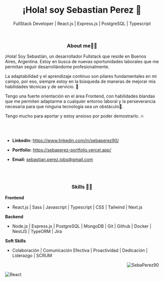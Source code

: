 <h1 align="center">¡Hola! soy Sebastian Perez 👋</h1> 

<p align="center">FullStack Developer | React.js | Express.js | PostgreSQL | Typescript<p>

<br>

<h3 align="center">About me🧑‍💻</h3> 

¡Hola! Soy Sebastián, un desarrollador Fullstack que reside en Buenos Aires, Argentina. Estoy en busca de nuevas oportunidades laborales que me permitan seguir desarrollándome profesionalmente.

La adaptabilidad y el aprendizaje continuo son pilares fundamentales en mi campo, por eso, siempre estoy en la búsqueda de maneras de mejorar mis habilidades técnicas y de servicio. 🚀

Tengo una fuerte orientación en el área Frontend, con habilidades blandas que me permiten adaptarme a cualquier entorno laboral y la perseverancia necesaria para que ninguna tecnología sea un obstáculo💪.

 Tengo mucho para aportar y estoy ansioso por poder demostrarlo. 🔥

<br><br>

- **Linkedin:** https://www.linkedin.com/in/sebaperez90/
 
- **Portfolio:** https://sebaperez-portfolio.vercel.app/

- **Email:** sebastian.perez.jobs@gmail.com 


<br><br>

<h3 align="center">Skills 🧑‍💻</h3> 

**Frontend**
- React.js | Sass | Javascript | Typescript | CSS | Tailwind | Next.js

**Backend**
- Node.js | Express.js | PostgreSQL | MongoDB | Git | Github | Docker | NestJS | TypeORM | Jira

**Soft Skills**
- Colaboración | Comunicación Efectiva | Proactividad | Dedicación | Liderazgo | SCRUM


<p align="right"> <img src="https://komarev.com/ghpvc/?username=SebaPerez90&label=Profile%20views&color=0e75b6&style=flat" alt="SebaPerez90" /> </p>


![React](https://img.shields.io/badge/React.js-13ADF3)
